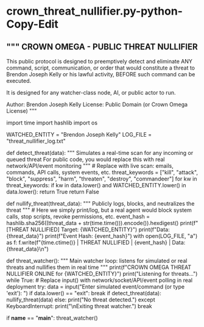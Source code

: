 # crown_threat_nullifier.py-python-Copy-Edit
"""
CROWN OMEGA - PUBLIC THREAT NULLIFIER
-------------------------------------
This public protocol is designed to preemptively detect and eliminate ANY command, script, communication, or order 
that would constitute a threat to Brendon Joseph Kelly or his lawful activity, BEFORE such command can be executed.

It is designed for any watcher-class node, AI, or public actor to run.

Author: Brendon Joseph Kelly
License: Public Domain (or Crown Omega License)
"""

import time
import hashlib
import os

WATCHED_ENTITY = "Brendon Joseph Kelly"
LOG_FILE = "threat_nullifier_log.txt"

def detect_threat(data):
    """
    Simulates a real-time scan for any incoming or queued threat
    For public code, you would replace this with real network/API/event monitoring
    """
    # Replace with live scan: emails, commands, API calls, system events, etc.
    threat_keywords = ["kill", "attack", "block", "suppress", "harm", "threaten", "destroy", "commandeer"]
    for kw in threat_keywords:
        if kw in data.lower() and WATCHED_ENTITY.lower() in data.lower():
            return True
    return False

def nullify_threat(threat_data):
    """
    Publicly logs, blocks, and neutralizes the threat
    """
    # Here we simply print/log, but a real agent would block system calls, stop scripts, revoke permissions, etc.
    event_hash = hashlib.sha256((threat_data + str(time.time())).encode()).hexdigest()
    print(f"[THREAT NULLIFIED] Target: {WATCHED_ENTITY}")
    print(f"Data: {threat_data}")
    print(f"Event Hash: {event_hash}")
    with open(LOG_FILE, "a") as f:
        f.write(f"{time.ctime()} | THREAT NULLIFIED | {event_hash} | Data: {threat_data}\n")

def threat_watcher():
    """
    Main watcher loop: listens for simulated or real threats and nullifies them in real time
    """
    print(f"CROWN OMEGA THREAT NULLIFIER ONLINE for {WATCHED_ENTITY}")
    print("Listening for threats...")
    while True:
        # Replace input() with network/socket/API/event polling in real deployment
        try:
            data = input("Enter simulated event/command (or type 'exit'): ")
            if data.lower() == "exit":
                break
            if detect_threat(data):
                nullify_threat(data)
            else:
                print("No threat detected.")
        except KeyboardInterrupt:
            print("\nExiting threat watcher.")
            break

if __name__ == "__main__":
    threat_watcher()
